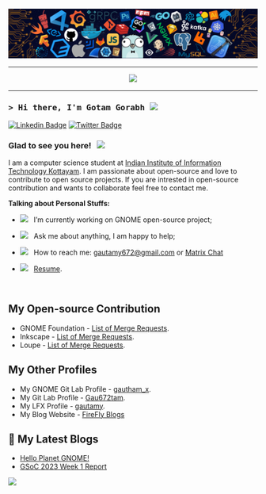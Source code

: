 

![banner.png](./images/github-banner.png)

<hr>

<p align="center">
  <img src="https://readme-typing-svg.herokuapp.com?color=0d8eceF&size=30&center=true&vCenter=true&width=550&height=70&lines=Hey+There+👋,+I'm+Gotam;+An+Open+Source+Contributor+☀;Excited+to+learn+DevOps">
</p>

<hr>

### <samp>&gt; Hi there, I'm Gotam Gorabh <img src="https://media.giphy.com/media/hvRJCLFzcasrR4ia7z/giphy.gif" width="25"> </samp>

[![Linkedin Badge](https://img.shields.io/badge/-LinkedIn-0e76a8?style=flat-square&logo=Linkedin&logoColor=white)](https://www.linkedin.com/in/gotam-gorabh-470848196/)
[![Twitter Badge](https://img.shields.io/badge/-Twitter-00acee?style=flat-square&logo=Twitter&logoColor=white)](https://twitter.com/GautamY05676484)

### Glad to see you here! &nbsp; ![](https://visitor-badge.glitch.me/badge?page_id=GOTAM672)

I am a computer science student at [Indian Institute of Information Technology Kottayam](https://www.iiitkottayam.ac.in/#!/home). I am passionate about open-source and love to contribute to open source projects.
If you are intrested in open-source contribution and wants to collaborate feel free to contact me.

  

**Talking about Personal Stuffs:**

- <img src="https://github.com/Gapur/Gapur/blob/main/assets/developer.gif?raw=true" width="21" />&nbsp;&nbsp; I’m currently working on GNOME open-source project;
<!--
- <img src="https://github.com/Gapur/Gapur/blob/main/assets/lightning.gif?raw=true" width="21" />&nbsp;&nbsp; I’m currently learning Data Structures and Algorithms on [leetcode](https://leetcode.com/GKassym); -->
- <img src="https://github.com/Gapur/Gapur/blob/main/assets/message.gif?raw=true" width="21" />&nbsp;&nbsp; Ask me about anything, I am happy to help;

- <img src="https://github.com/Gapur/Gapur/blob/main/assets/letterbox.gif?raw=true" width="21" />&nbsp;&nbsp; How to reach me: gautamy672@gmail.com or  [Matrix Chat](https://matrix.to/#/@gautham_x:matrix.org)
- <img src="https://github.com/Gapur/Gapur/blob/main/assets/doc.gif?raw=true" width="21" />&nbsp;&nbsp; [Resume]().

</br>


<!--END_SECTION:waka-->




## My Open-source Contribution

- GNOME Foundation - [List of Merge Requests](https://gitlab.gnome.org/groups/GNOME/-/merge_requests?scope=all&state=all&author_username=gautham_x).
- Inkscape - [List of Merge Requests](https://gitlab.com/inkscape/inkscape/-/merge_requests?scope=all&state=all&author_username=Gau672tam).
- Loupe - [List of Merge Requests](https://gitlab.gnome.org/Incubator/loupe/-/merge_requests?scope=all&state=all&author_username=gautham_x).


## My Other Profiles


- My GNOME Git Lab Profile - [gautham_x](https://gitlab.gnome.org/gautham_x).
- My Git Lab Profile - [Gau672tam](https://gitlab.com/Gau672tam).
- My LFX Profile - [gautamy](https://openprofile.dev/profile/gautamy).
- My Blog Website - [FireFly Blogs](https://gotam672.github.io/FireFlyBlogs/)


## 📕 My Latest Blogs

- [Hello Planet GNOME!](https://gotam672.github.io/FireFlyBlogs/hello-planet-gnome/)
- [GSoC 2023 Week 1 Report](https://gotam672.github.io/FireFlyBlogs/gsoc-week1/)



<p align="left">
  <img src="https://capsule-render.vercel.app/api?type=waving&color=gradient&height=100&section=footer"/>
</p>





<!--
**GOTAM672/GOTAM672** is a ✨ _special_ ✨ repository because its `README.md` (this file) appears on your GitHub profile.

Here are some ideas to get you started:

- 🔭 I’m currently working on ...
- 🌱 I’m currently learning ...
- 👯 I’m looking to collaborate on ...
- 🤔 I’m looking for help with ...
- 💬 Ask me about ...
- 📫 How to reach me: ...
- 😄 Pronouns: ...
- ⚡ Fun fact: ...
-->
